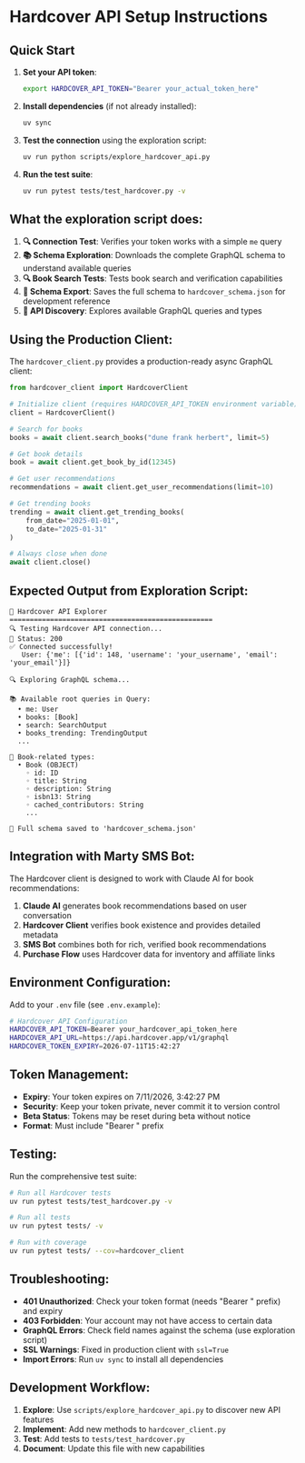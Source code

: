 # Hardcover API Setup Instructions

## Quick Start

1. **Set your API token**:
   ```bash
   export HARDCOVER_API_TOKEN="Bearer your_actual_token_here"
   ```

2. **Install dependencies** (if not already installed):
   ```bash
   uv sync
   ```

3. **Test the connection** using the exploration script:
   ```bash
   uv run python scripts/explore_hardcover_api.py
   ```

4. **Run the test suite**:
   ```bash
   uv run pytest tests/test_hardcover.py -v
   ```

## What the exploration script does:

1. **🔍 Connection Test**: Verifies your token works with a simple `me` query
2. **📚 Schema Exploration**: Downloads the complete GraphQL schema to understand available queries
3. **🔍 Book Search Tests**: Tests book search and verification capabilities
4. **💾 Schema Export**: Saves the full schema to `hardcover_schema.json` for development reference
5. **🚀 API Discovery**: Explores available GraphQL queries and types

## Using the Production Client:

The `hardcover_client.py` provides a production-ready async GraphQL client:

```python
from hardcover_client import HardcoverClient

# Initialize client (requires HARDCOVER_API_TOKEN environment variable)
client = HardcoverClient()

# Search for books
books = await client.search_books("dune frank herbert", limit=5)

# Get book details  
book = await client.get_book_by_id(12345)

# Get user recommendations
recommendations = await client.get_user_recommendations(limit=10)

# Get trending books
trending = await client.get_trending_books(
    from_date="2025-01-01", 
    to_date="2025-01-31"
)

# Always close when done
await client.close()
```

## Expected Output from Exploration Script:

```
🚀 Hardcover API Explorer
==================================================
🔍 Testing Hardcover API connection...
📡 Status: 200
✅ Connected successfully!
   User: {'me': [{'id': 148, 'username': 'your_username', 'email': 'your_email'}]}

🔍 Exploring GraphQL schema...

📚 Available root queries in Query:
  • me: User
  • books: [Book]
  • search: SearchOutput
  • books_trending: TrendingOutput
  ...

📖 Book-related types:
  • Book (OBJECT)
    ◦ id: ID
    ◦ title: String
    ◦ description: String
    ◦ isbn13: String
    ◦ cached_contributors: String
    ...

💾 Full schema saved to 'hardcover_schema.json'
```

## Integration with Marty SMS Bot:

The Hardcover client is designed to work with Claude AI for book recommendations:

1. **Claude AI** generates book recommendations based on user conversation
2. **Hardcover Client** verifies book existence and provides detailed metadata
3. **SMS Bot** combines both for rich, verified book recommendations
4. **Purchase Flow** uses Hardcover data for inventory and affiliate links

## Environment Configuration:

Add to your `.env` file (see `.env.example`):

```bash
# Hardcover API Configuration
HARDCOVER_API_TOKEN=Bearer your_hardcover_api_token_here
HARDCOVER_API_URL=https://api.hardcover.app/v1/graphql
HARDCOVER_TOKEN_EXPIRY=2026-07-11T15:42:27
```

## Token Management:

- **Expiry**: Your token expires on 7/11/2026, 3:42:27 PM
- **Security**: Keep your token private, never commit it to version control
- **Beta Status**: Tokens may be reset during beta without notice
- **Format**: Must include "Bearer " prefix

## Testing:

Run the comprehensive test suite:

```bash
# Run all Hardcover tests
uv run pytest tests/test_hardcover.py -v

# Run all tests
uv run pytest tests/ -v

# Run with coverage
uv run pytest tests/ --cov=hardcover_client
```

## Troubleshooting:

- **401 Unauthorized**: Check your token format (needs "Bearer " prefix) and expiry
- **403 Forbidden**: Your account may not have access to certain data
- **GraphQL Errors**: Check field names against the schema (use exploration script)
- **SSL Warnings**: Fixed in production client with `ssl=True`
- **Import Errors**: Run `uv sync` to install all dependencies

## Development Workflow:

1. **Explore**: Use `scripts/explore_hardcover_api.py` to discover new API features
2. **Implement**: Add new methods to `hardcover_client.py`
3. **Test**: Add tests to `tests/test_hardcover.py`
4. **Document**: Update this file with new capabilities 

